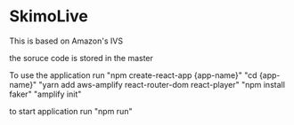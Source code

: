 # SkimoLive
This is based on Amazon's IVS

the soruce code is stored in the master 

To use the application run 
"npm create-react-app {app-name}"
"cd {app-name}"
"yarn add aws-amplify react-router-dom react-player"
"npm install faker"
"amplify init"

to start application run
"npm run"

